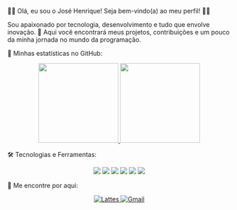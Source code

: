 🧑‍💻 Olá, eu sou o José Henrique!
Seja bem-vindo(a) ao meu perfil! 👋✨

Sou apaixonado por tecnologia, desenvolvimento e tudo que envolve inovação. 🚀
Aqui você encontrará meus projetos, contribuições e um pouco da minha jornada no mundo da programação.

🚀 Minhas estatísticas no GitHub:
<div align="center"> <a href="https://github.com/josehpg98"> <img height="180em" src="https://github-readme-stats.vercel.app/api?username=josehpg98&show_icons=true&theme=dark&include_all_commits=true&count_private=true"/> <img height="180em" src="https://github-readme-stats.vercel.app/api/top-langs/?username=josehpg98&layout=compact&langs_count=7&theme=dark"/> </a> </div>

🛠️ Tecnologias e Ferramentas:
<div align="center"> <img src="https://img.shields.io/badge/HTML5-E34F26?style=for-the-badge&logo=html5&logoColor=white"/> <img src="https://img.shields.io/badge/CSS3-1572B6?style=for-the-badge&logo=css3&logoColor=white"/> <img src="https://img.shields.io/badge/JavaScript-F7DF1E?style=for-the-badge&logo=javascript&logoColor=black"/> <img src="https://img.shields.io/badge/Python-3776AB?style=for-the-badge&logo=python&logoColor=white"/> <img src="https://img.shields.io/badge/Git-F05032?style=for-the-badge&logo=git&logoColor=white"/> <img src="https://img.shields.io/badge/Linux-FCC624?style=for-the-badge&logo=linux&logoColor=black"/> </div>

🔗 Me encontre por aqui:
<div align="center"> <a href="http://lattes.cnpq.br/6678060562438946" target="_blank"> <img src="https://img.shields.io/badge/Lattes-0072C6?style=for-the-badge&logo=readcv&logoColor=white" alt="Lattes"/> </a> <a href="mailto:josehpaludo.work@gmail.com"> <img src="https://img.shields.io/badge/Gmail-D14836?style=for-the-badge&logo=gmail&logoColor=white" alt="Gmail"/> </a>  </div>



  
